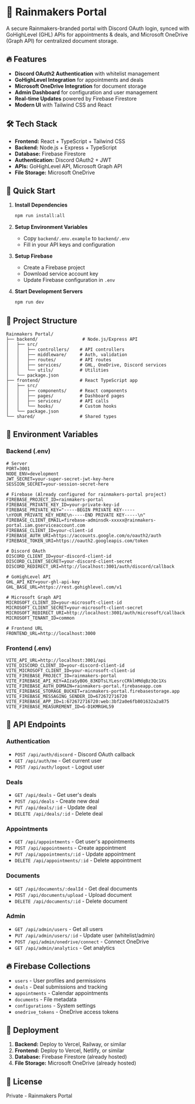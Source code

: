 # 🚀 Rainmakers Portal

A secure Rainmakers-branded portal with Discord OAuth login, synced with GoHighLevel (GHL) APIs for appointments & deals, and Microsoft OneDrive (Graph API) for centralized document storage.

## 🔥 Features

- **Discord OAuth2 Authentication** with whitelist management
- **GoHighLevel Integration** for appointments and deals
- **Microsoft OneDrive Integration** for document storage
- **Admin Dashboard** for configuration and user management
- **Real-time Updates** powered by Firebase Firestore
- **Modern UI** with Tailwind CSS and React

## 🛠 Tech Stack

- **Frontend:** React + TypeScript + Tailwind CSS
- **Backend:** Node.js + Express + TypeScript
- **Database:** Firebase Firestore
- **Authentication:** Discord OAuth2 + JWT
- **APIs:** GoHighLevel API, Microsoft Graph API
- **File Storage:** Microsoft OneDrive

## 🚀 Quick Start

1. **Install Dependencies**
   ```bash
   npm run install:all
   ```

2. **Setup Environment Variables**
   - Copy `backend/.env.example` to `backend/.env`
   - Fill in your API keys and configuration

3. **Setup Firebase**
   - Create a Firebase project
   - Download service account key
   - Update Firebase configuration in `.env`

4. **Start Development Servers**
   ```bash
   npm run dev
   ```

## 📁 Project Structure

```
Rainmakers Portal/
├── backend/                 # Node.js/Express API
│   ├── src/
│   │   ├── controllers/    # API controllers
│   │   ├── middleware/     # Auth, validation
│   │   ├── routes/         # API routes
│   │   ├── services/       # GHL, OneDrive, Discord services
│   │   └── utils/          # Utilities
│   └── package.json
├── frontend/               # React TypeScript app
│   ├── src/
│   │   ├── components/     # React components
│   │   ├── pages/          # Dashboard pages
│   │   ├── services/       # API calls
│   │   └── hooks/          # Custom hooks
│   └── package.json
└── shared/                 # Shared types
```

## 🔐 Environment Variables

### Backend (.env)
```env
# Server
PORT=3001
NODE_ENV=development
JWT_SECRET=your-super-secret-jwt-key-here
SESSION_SECRET=your-session-secret-here

# Firebase (Already configured for rainmakers-portal project)
FIREBASE_PROJECT_ID=rainmakers-portal
FIREBASE_PRIVATE_KEY_ID=your-private-key-id
FIREBASE_PRIVATE_KEY="-----BEGIN PRIVATE KEY-----\nYOUR_PRIVATE_KEY_HERE\n-----END PRIVATE KEY-----\n"
FIREBASE_CLIENT_EMAIL=firebase-adminsdk-xxxxx@rainmakers-portal.iam.gserviceaccount.com
FIREBASE_CLIENT_ID=your-client-id
FIREBASE_AUTH_URI=https://accounts.google.com/o/oauth2/auth
FIREBASE_TOKEN_URI=https://oauth2.googleapis.com/token

# Discord OAuth
DISCORD_CLIENT_ID=your-discord-client-id
DISCORD_CLIENT_SECRET=your-discord-client-secret
DISCORD_REDIRECT_URI=http://localhost:3001/auth/discord/callback

# GoHighLevel API
GHL_API_KEY=your-ghl-api-key
GHL_BASE_URL=https://rest.gohighlevel.com/v1

# Microsoft Graph API
MICROSOFT_CLIENT_ID=your-microsoft-client-id
MICROSOFT_CLIENT_SECRET=your-microsoft-client-secret
MICROSOFT_REDIRECT_URI=http://localhost:3001/auth/microsoft/callback
MICROSOFT_TENANT_ID=common

# Frontend URL
FRONTEND_URL=http://localhost:3000
```

### Frontend (.env)
```env
VITE_API_URL=http://localhost:3001/api
VITE_DISCORD_CLIENT_ID=your-discord-client-id
VITE_MICROSOFT_CLIENT_ID=your-microsoft-client-id
VITE_FIREBASE_PROJECT_ID=rainmakers-portal
VITE_FIREBASE_API_KEY=AIzaSyBO6_83KDTsLYLesrcCRklHMdqBz3Qc1Xs
VITE_FIREBASE_AUTH_DOMAIN=rainmakers-portal.firebaseapp.com
VITE_FIREBASE_STORAGE_BUCKET=rainmakers-portal.firebasestorage.app
VITE_FIREBASE_MESSAGING_SENDER_ID=672672716720
VITE_FIREBASE_APP_ID=1:672672716720:web:3bf2a0e6fb801632a2a875
VITE_FIREBASE_MEASUREMENT_ID=G-D1KMRGHL59
```

## 🎯 API Endpoints

### Authentication
- `POST /api/auth/discord` - Discord OAuth callback
- `GET /api/auth/me` - Get current user
- `POST /api/auth/logout` - Logout user

### Deals
- `GET /api/deals` - Get user's deals
- `POST /api/deals` - Create new deal
- `PUT /api/deals/:id` - Update deal
- `DELETE /api/deals/:id` - Delete deal

### Appointments
- `GET /api/appointments` - Get user's appointments
- `POST /api/appointments` - Create appointment
- `PUT /api/appointments/:id` - Update appointment
- `DELETE /api/appointments/:id` - Delete appointment

### Documents
- `GET /api/documents/:dealId` - Get deal documents
- `POST /api/documents/upload` - Upload document
- `DELETE /api/documents/:id` - Delete document

### Admin
- `GET /api/admin/users` - Get all users
- `PUT /api/admin/users/:id` - Update user (whitelist/admin)
- `POST /api/admin/onedrive/connect` - Connect OneDrive
- `GET /api/admin/analytics` - Get analytics

## 🔥 Firebase Collections

- `users` - User profiles and permissions
- `deals` - Deal submissions and tracking
- `appointments` - Calendar appointments
- `documents` - File metadata
- `configurations` - System settings
- `onedrive_tokens` - OneDrive access tokens

## 🚀 Deployment

1. **Backend:** Deploy to Vercel, Railway, or similar
2. **Frontend:** Deploy to Vercel, Netlify, or similar
3. **Database:** Firebase Firestore (already hosted)
4. **File Storage:** Microsoft OneDrive (already hosted)

## 📝 License

Private - Rainmakers Portal

